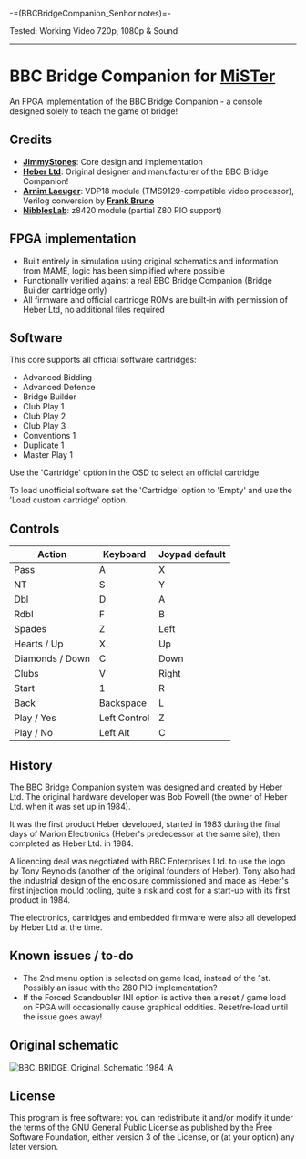 -=(BBCBridgeCompanion_Senhor notes)=-

Tested: Working Video 720p, 1080p & Sound

___
# BBC Bridge Companion for [MiSTer](https://github.com/MiSTer-devel/Main_MiSTer/wiki)

An FPGA implementation of the BBC Bridge Companion - a console designed solely to teach the game of bridge!

## Credits
- [__JimmyStones__](https://github.com/JimmyStones): Core design and implementation
- [__Heber Ltd__](http://www.heber.co.uk/): Original designer and manufacturer of the BBC Bridge Companion!
- [__Arnim Laeuger__](arnim.laeuger@gmx.net): VDP18 module (TMS9129-compatible video processor), Verilog conversion by [__Frank Bruno__](fbruno@asicsolutions.com)
- [__NibblesLab__](https://github.com/NibblesLab): z8420 module (partial Z80 PIO support)

## FPGA implementation
- Built entirely in simulation using original schematics and information from MAME, logic has been simplified where possible
- Functionally verified against a real BBC Bridge Companion (Bridge Builder cartridge only)
- All firmware and official cartridge ROMs are built-in with permission of Heber Ltd, no additional files required

## Software
This core supports all official software cartridges:
- Advanced Bidding
- Advanced Defence
- Bridge Builder
- Club Play 1
- Club Play 2
- Club Play 3
- Conventions 1
- Duplicate 1
- Master Play 1

Use the 'Cartridge' option in the OSD to select an official cartridge.

To load unofficial software set the 'Cartridge' option to 'Empty' and use the 'Load custom cartridge' option.

## Controls
| Action | Keyboard | Joypad default |
| --- | --- | --- |
| Pass | A | X |
| NT | S | Y |
| Dbl | D | A |
| Rdbl | F | B |
| Spades | Z | Left |
| Hearts / Up | X | Up |
| Diamonds / Down | C | Down |
| Clubs | V | Right |
| Start | 1 | R |
| Back | Backspace | L |
| Play / Yes | Left Control | Z |
| Play / No | Left Alt | C |

## History

The BBC Bridge Companion system was designed and created by Heber Ltd. The original hardware developer was Bob Powell (the owner of Heber Ltd. when it was set up in 1984).

It was the first product Heber developed, started in 1983 during the final days of Marion Electronics (Heber's predecessor at the same site), then completed as Heber Ltd. in 1984.

A licencing deal was negotiated with BBC Enterprises Ltd. to use the logo by Tony Reynolds (another of the original founders of Heber). Tony also had the industrial design of the enclosure commissioned and made as Heber's first injection mould tooling, quite a risk and cost for a start-up with its first product in 1984.

The electronics, cartridges and embedded firmware were also all developed by Heber Ltd at the time.

## Known issues / to-do
- The 2nd menu option is selected on game load, instead of the 1st.  Possibly an issue with the Z80 PIO implementation?
- If the Forced Scandoubler INI option is active then a reset / game load on FPGA will occasionally cause graphical oddities.  Reset/re-load until the issue goes away!

## Original schematic
![BBC_BRIDGE_Original_Schematic_1984_A](/resources/BBC_BRIDGE_Original_Schematic_1984_A.png "Original BBC Bridge schematic")

## License
This program is free software: you can redistribute it and/or modify it under the terms of the GNU General Public License as published by the Free Software Foundation, either version 3 of the License, or (at your option) any later version.

